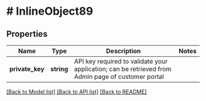# # InlineObject89

## Properties

Name | Type | Description | Notes
------------ | ------------- | ------------- | -------------
**private_key** | **string** | API key required to validate your application; can be retrieved from Admin page of customer portal |

[[Back to Model list]](../../README.md#models) [[Back to API list]](../../README.md#endpoints) [[Back to README]](../../README.md)
